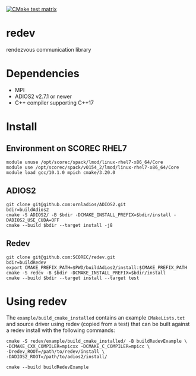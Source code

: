 [![CMake test matrix](https://github.com/SCOREC/redev/actions/workflows/cmake.yml/badge.svg)](https://github.com/SCOREC/redev/actions/workflows/cmake.yml)

# redev
rendezvous communication library

# Dependencies

- MPI
- ADIOS2 v2.7.1 or newer
- C++ compiler supporting C++17

# Install

## Environment on SCOREC RHEL7

```
module unuse /opt/scorec/spack/lmod/linux-rhel7-x86_64/Core 
module use /opt/scorec/spack/v0154_2/lmod/linux-rhel7-x86_64/Core 
module load gcc/10.1.0 mpich cmake/3.20.0
```

## ADIOS2

```
git clone git@github.com:ornladios/ADIOS2.git
bdir=buildAdios2
cmake -S ADIOS2/ -B $bdir -DCMAKE_INSTALL_PREFIX=$bdir/install -DADIOS2_USE_CUDA=OFF
cmake --build $bdir --target install -j8
```

## Redev

```
git clone git@github.com:SCOREC/redev.git
bdir=buildRedev
export CMAKE_PREFIX_PATH=$PWD/buildAdios2/install:$CMAKE_PREFIX_PATH
cmake -S redev -B $bdir -DCMAKE_INSTALL_PREFIX=$bdir/install
cmake --build $bdir --target install --target test
```

# Using redev

The `example/build_cmake_installed` contains an example `CMakeLists.txt` and
source driver using redev (copied from a test) that can be built against a redev
install with the following commands:

```
cmake -S redev/example/build_cmake_installed/ -B buildRedevExample \
-DCMAKE_CXX_COMPILER=mpicxx -DCMAKE_C_COMPILER=mpicc \
-Dredev_ROOT=/path/to/redev/install \
-DADIOS2_ROOT=/path/to/adios2/install/

cmake --build buildRedevExample
```
